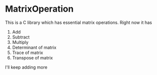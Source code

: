 # MatrixOperation

This is a C library which has essential matrix operations. 
Right now it has 
1. Add
2. Subtract
3. Multiply
4. Determinant of matrix
5. Trace of matrix
6. Transpose of matrix

I'll keep adding more 
